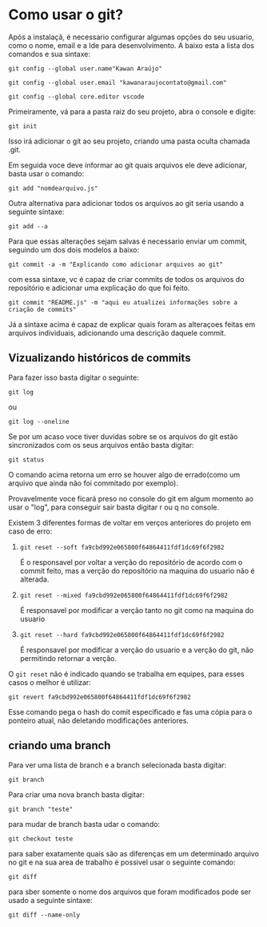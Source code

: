 # Como usar o git?
Após a instalaçã, é necessario configurar algumas opções do seu usuario, como o nome, email e a Ide para desenvolvimento. A baixo esta a lista dos comandos e sua sintaxe:
```
git config --global user.name"Kawan Araújo" 
```
```
git config --global user.email "kawanaraujocontato@gmail.com" 
```
```
git config --global core.editor vscode
```
Primeiramente, vá para a pasta raiz do seu projeto, abra o console e digite:
```
git init
```
Isso irá adicionar o git ao seu projeto, criando uma pasta oculta chamada .git.

Em seguida voce deve informar ao git quais arquivos ele deve adicionar, basta usar o comando:
```
git add "nomdearquivo.js"
```

Outra alternativa para adicionar todos os arquivos ao git seria usando a seguinte sintaxe:

```
git add --a
```

Para que essas alterações sejam salvas é necessario enviar um commit, seguindo um dos dois modelos a baixo:
```
git commit -a -m "Explicando como adicionar arquivos ao git"
```
com essa sintaxe, vc é capaz de criar commits de todos os arquivos do repositório e adicionar uma explicação do que foi feito.

```
git commit "README.js" -m "aqui eu atualizei informações sobre a criação de commits"
```
Já a sintaxe acima é capaz de explicar quais foram as alteraçoes feitas em arquivos individuais, adicionando uma descrição daquele commit.

## Vizualizando históricos de commits

Para fazer isso basta digitar o seguinte:

```
git log
```
ou

```
git log --oneline
```
Se por um acaso voce tiver duvidas sobre se os arquivos do git estão sincronizados com os seus arquivos então basta digitar:

```
git status
```
O comando acima retorna um erro se houver algo de errado(como um arquivo que ainda não foi commitado por exemplo).

Provavelmente voce ficará preso no console do git em algum momento ao usar o "log", para conseguir sair basta digitar r ou q no console.

Existem 3 diferentes formas de voltar em verços anteriores do projeto em caso de erro:

1. `git reset --soft fa9cbd992e065800f64864411fdf1dc69f6f2982`

    É o responsavel por voltar a verção do repositório de acordo com o commit feito, mas a verção do repositório na maquina do usuario não é alterada. 
2. `git reset --mixed fa9cbd992e065800f64864411fdf1dc69f6f2982`

    É responsavel por modificar a verção tanto no git como na maquina do usuario
3. `git reset --hard fa9cbd992e065800f64864411fdf1dc69f6f2982`

    É responsavel por modificar a verção do usuario e a verção do git, não permitindo retornar a verção.

O `git reset` não é indicado quando se trabalha em equipes, para esses casos o melhor é utilizar:

```
git revert fa9cbd992e065800f64864411fdf1dc69f6f2982
``` 

Esse comando pega o hash do comit especificado e fas uma cópia para o ponteiro atual, não deletando modificações anteriores.

## criando uma branch

Para ver uma lista de branch e a branch selecionada basta digitar:
```
git branch
```

Para criar uma nova branch basta digitar:
```
git branch "teste"
```

para mudar de branch basta udar o comando:
```
git checkout teste
```

para saber exatamente quais são as diferenças em um determinado arquivo no git e na sua area de trabalho é possivel usar o seguinte comando:
```
git diff
```

para sber somente o nome dos arquivos que foram modificados pode ser usado a seguinte sintaxe:

```
git diff --name-only
```